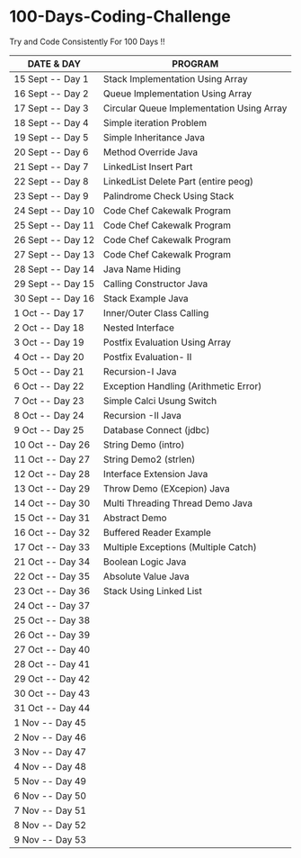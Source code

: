 # 100-Days-Coding-Challenge
Try and Code Consistently For 100 Days !!

| DATE & DAY               | PROGRAM                                  
|--------------------------|-----------------------------------------------
| 15 Sept  --  Day 1       |  Stack Implementation Using Array                                        
| 16 Sept  --  Day 2       |  Queue Implementation Using Array                                     
| 17 Sept  --  Day 3       |  Circular Queue Implementation Using Array 
| 18 Sept  --  Day 4       |  Simple iteration Problem 
| 19 Sept  --  Day 5       |  Simple Inheritance Java
| 20 Sept  --  Day 6       |  Method Override Java
| 21 Sept  --  Day 7       |  LinkedList Insert Part  
| 22 Sept  --  Day 8       |  LinkedList Delete Part (entire peog)
| 23 Sept  --  Day 9       |  Palindrome Check Using Stack
| 24 Sept  --  Day 10      |  Code Chef Cakewalk Program
| 25 Sept  --  Day 11      |  Code Chef Cakewalk Program
| 26 Sept  --  Day 12      |  Code Chef Cakewalk Program
| 27 Sept  --  Day 13      |  Code Chef Cakewalk Program
| 28 Sept  --  Day 14      |  Java Name Hiding
| 29 Sept  --  Day 15      |  Calling Constructor Java
| 30 Sept  --  Day 16      |  Stack Example Java 
| 1   Oct  --  Day 17      |   Inner/Outer Class Calling
| 2   Oct  --  Day 18      |   Nested Interface
| 3   Oct  --  Day 19      |   Postfix Evaluation Using Array
| 4   Oct  --  Day 20      |   Postfix Evaluation- II
| 5   Oct  --  Day 21      |   Recursion-I Java
| 6   Oct  --  Day 22      |   Exception Handling (Arithmetic Error)
| 7   Oct  --  Day 23      |   Simple Calci Usung Switch
| 8   Oct  --  Day 24      |  Recursion -II Java
| 9   Oct  --  Day 25      |   Database Connect (jdbc)
| 10  Oct  --  Day 26      |  String Demo (intro)
| 11  Oct  --  Day 27      |   String Demo2 (strlen)
| 12  Oct  --  Day 28      |   Interface Extension Java
| 13  Oct  --  Day 29      |   Throw Demo (EXcepion) Java
| 14  Oct  --  Day 30      |   Multi Threading Thread Demo Java
| 15  Oct  --  Day 31      |   Abstract Demo
| 16  Oct  --  Day 32      |   Buffered Reader Example
| 17  Oct  --  Day 33      |   Multiple Exceptions (Multiple Catch)
| 21  Oct  --  Day 34      |   Boolean Logic Java
| 22  Oct  --  Day 35      |   Absolute Value Java
| 23  Oct  --  Day 36      |   Stack Using Linked List
| 24  Oct  --  Day 37      |
| 25  Oct  --  Day 38      |
| 26  Oct  --  Day 39      |
| 27  Oct  --  Day 40      |
| 28  Oct  --  Day 41      |
| 29  Oct  --  Day 42      |
| 30  Oct  --  Day 43      |
| 31  Oct  --  Day 44      |
| 1   Nov  --  Day 45      |
| 2   Nov  --  Day 46      |
| 3   Nov  --  Day 47      |
| 4   Nov  --  Day 48      |
| 5   Nov  --  Day 49      |
| 6   Nov  --  Day 50      |
| 7   Nov  --  Day 51      |
| 8   Nov  --  Day 52      |
| 9   Nov  --  Day 53      |
